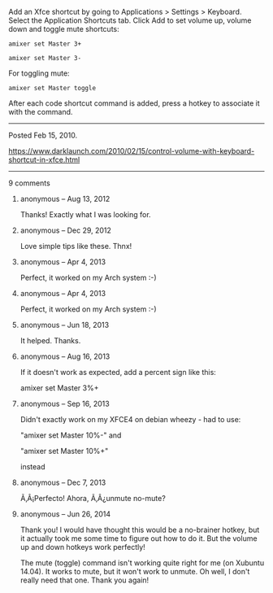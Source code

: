 Add an Xfce shortcut by going to Applications > Settings > Keyboard. Select the Application Shortcuts tab. Click Add to set volume up, volume down and toggle mute shortcuts:
```
amixer set Master 3+
```
```
amixer set Master 3-
```
For toggling mute:
```
amixer set Master toggle
```
After each code shortcut command is added, press a hotkey to associate it with the command.

---

Posted Feb 15, 2010.

https://www.darklaunch.com/2010/02/15/control-volume-with-keyboard-shortcut-in-xfce.html

---

9 comments

<ol>
    <li>
        <div>
            anonymous &ndash; Aug 13, 2012
            <div>
                <p>Thanks! Exactly what I was looking for.</p>
            </div>
        </div>
    </li>
    <li>
        <div>
            anonymous &ndash; Dec 29, 2012
            <div>
                <p>Love simple tips like these. Thnx!</p>
            </div>
        </div>
    </li>
    <li>
        <div>
            anonymous &ndash; Apr 4, 2013
            <div>
                <p>Perfect, it worked on my Arch system :-)</p>
            </div>
        </div>
    </li>
    <li>
        <div>
            anonymous &ndash; Apr 4, 2013
            <div>
                <p>Perfect, it worked on my Arch system :-)</p>
            </div>
        </div>
    </li>
    <li>
        <div>
            anonymous &ndash; Jun 18, 2013
            <div>
                <p>It helped. Thanks.</p>
            </div>
        </div>
    </li>
    <li>
        <div>
            anonymous &ndash; Aug 16, 2013
            <div>
                <p>If it doesn't work as expected, add a percent sign like this:</p><p>amixer set Master 3%+</p>
            </div>
        </div>
    </li>
    <li>
        <div>
            anonymous &ndash; Sep 16, 2013
            <div>
                <p>Didn't exactly work on my XFCE4 on debian wheezy - had to use:</p><p>"amixer set Master 10%-" and</p><p>"amixer set Master 10%+"</p><p>instead</p>
            </div>
        </div>
    </li>
    <li>
        <div>
            anonymous &ndash; Dec 7, 2013
            <div>
                <p>Ã‚Â¡Perfecto! Ahora, Ã‚Â¿unmute no-mute?</p>
            </div>
        </div>
    </li>
    <li>
        <div>
            anonymous &ndash; Jun 26, 2014
            <div>
                <p>Thank you! I would have thought this would be a no-brainer hotkey, but it actually took me some time to figure out how to do it. But the volume up and down hotkeys work perfectly!</p><p></p><p>The mute (toggle) command isn't working quite right for me (on Xubuntu 14.04). It works to mute, but it won't work to unmute. Oh well, I don't really need that one. Thank you again!</p>
            </div>
        </div>
    </li>
</ol>
